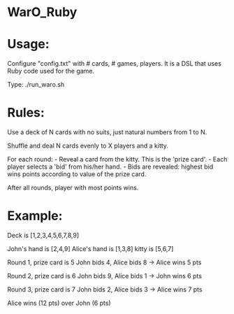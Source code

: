 WarO_Ruby
=========

Usage:
=========

Configure "config.txt" with # cards, # games, players. It is a DSL that uses Ruby code
used for the game.

Type: ./run_waro.sh

Rules:
=========

Use a deck of N cards with no suits, just natural numbers from 1 to N.

Shuffle and deal N cards evenly to X players and a kitty.

For each round:
	- Reveal a card from the kitty. This is the 'prize card'.
	- Each player selects a 'bid' from his/her hand.
	- Bids are revealed: highest bid wins points according to value of the prize card.

After all rounds, player with most points wins.

Example:
=========

Deck is [1,2,3,4,5,6,7,8,9]

John's hand is [2,4,9]
Alice's hand is [1,3,8]
kitty is [5,6,7]

Round 1, prize card is 5
John bids 4, Alice bids 8 -> Alice wins 5 pts

Round 2, prize card is 6
John bids 9, Alice bids 1 -> John wins 6 pts

Round 3, prize card is 7
John bids 2, Alice bids 3 -> Alice wins 7 pts

Alice wins (12 pts) over John (6 pts)


